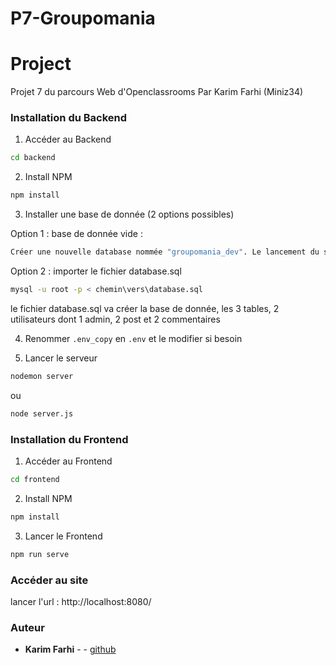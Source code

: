 # P7-Groupomania

# Project

Projet 7 du parcours Web d'Openclassrooms
Par Karim Farhi (Miniz34)

### Installation du Backend

1. Accéder au Backend
``` bash 
cd backend
```


2. Install NPM
``` bash
npm install
```

3. Installer une base de donnée (2 options possibles)

Option 1 : base de donnée vide :
``` bash
Créer une nouvelle database nommée "groupomania_dev". Le lancement du serveur créera les tables
 ```
Option 2 : importer le fichier database.sql


``` bash
mysql -u root -p < chemin\vers\database.sql
 ```
 le fichier database.sql va créer la base de donnée, les 3 tables, 2 utilisateurs dont 1 admin, 2 post et 2 commentaires


4. Renommer `.env_copy` en `.env` et le modifier si besoin



5. Lancer le serveur
``` bash
nodemon server
```
ou

``` bash
node server.js
```


### Installation du Frontend

1. Accéder au Frontend
``` bash
cd frontend
```

2. Install NPM
``` bash
npm install
```


3. Lancer le Frontend
``` bash
npm run serve
```

### Accéder au site

lancer l'url : http://localhost:8080/


### Auteur


* **Karim Farhi** -  - [github](https://github.com/Miniz34)




